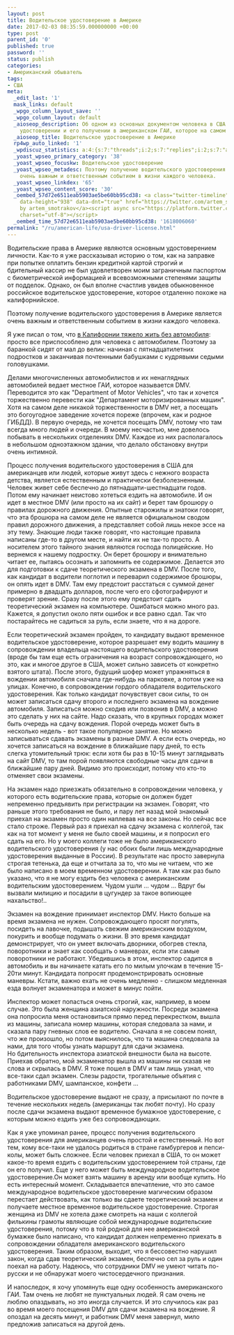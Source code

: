 ```yaml
---
layout: post
title: Водительское удостоверение в Америке
date: 2017-02-03 08:35:59.000000000 +00:00
type: post
parent_id: '0'
published: true
password: ''
status: publish
categories:
- Американский обыватель
tags:
- США
meta:
  _edit_last: '1'
  mask_links: default
  _wpgo_column_layout_save: ''
  _wpgo_column_layout: default
  _aioseop_description: Об одном из основных документом человека в США - водительском
    удостоверении и его получении в американском ГАИ, которое на самом деле DMV.
  _aioseop_title: Водительское удостоверение в Америке
  rp4wp_auto_linked: '1'
  _wpdiscuz_statistics: a:4:{s:7:"threads";i:2;s:7:"replies";i:2;s:7:"authors";i:2;s:14:"recent_authors";a:2:{i:0;O:8:"stdClass":3:{s:20:"comment_author_email";s:25:"artem.smotrakov@gmail.com";s:14:"comment_author";s:5:"artem";s:7:"user_id";s:1:"1";}i:1;O:8:"stdClass":3:{s:20:"comment_author_email";s:21:"irishdrakon@gmail.com";s:14:"comment_author";s:6:"Iren4k";s:7:"user_id";s:1:"0";}}}
  _yoast_wpseo_primary_category: '38'
  _yoast_wpseo_focuskw: Водительское удостоверение
  _yoast_wpseo_metadesc: Поэтому получение водительского удостоверения в Америке является
    очень важным и ответственным событием в жизни каждого человека.
  _yoast_wpseo_linkdex: '65'
  _yoast_wpseo_content_score: '30'
  _oembed_57d72e6511eab5903ae5be60bb95cd38: <a class="twitter-timeline" data-width="625"
    data-height="938" data-dnt="true" href="https://twitter.com/artem_smotrakov?ref_src=twsrc%5Etfw">Tweets
    by artem_smotrakov</a><script async src="https://platform.twitter.com/widgets.js"
    charset="utf-8"></script>
  _oembed_time_57d72e6511eab5903ae5be60bb95cd38: '1618006060'
permalink: "/ru/american-life/usa-driver-license.html"
---
```

Водительские права в Америке являются основным удостоверением личности. Как-то я уже рассказывал историю о том, как на заправке при попытке оплатить бензин кредитной картой строгий и бдительный&nbsp;кассир не был удовлетворен моим заграничным паспортом с биометрической информацией и всевозможными степенями защиты от подделок. Однако, он был вполне счастлив увидев обыкновенное российское водительское удостоверение, которое отдаленно&nbsp;похоже на калифорнийское.

Поэтому получение водительского удостоверения в Америке является очень важным и ответственным событием в жизни каждого человека.



Я уже писал о том, что [в Калифорнии тяжело жить без автомобиля](http://blog.gypsyengineer.com/american-life/car-in-usa.html): просто все приспособлено для человека с автомобилем. Поэтому за баранкой сидят от мал до велик: начиная с пятнадцатилетних подростков и заканчивая почтенными бабушками с кудрявыми седыми головушками.

Делами многочисленных автомобилистов и их ненаглядных автомобилей ведает местное ГАИ, которое называется DMV. Переводится это как "Department of Motor Vehicles", что так и хочется торжественно перевести как "Департамент моторизированных машин". Хотя на самом деле никакой торжественности в DMV нет, а посещать это богоугодное заведение хочется пореже (впрочем, как и родное ГИБДД). В первую очередь, не хочется посещать DMV, потому что там всегда много людей и очереди. В моему несчастью, мне довелось побывать в нескольких отделениях DMV. Каждое из них располагалось в небольшом одноэтажном здании, что делало обстановку внутри очень&nbsp;интимной.

Процесс получения водительского удостоверения в США для американцев или людей, которые живут здесь с нежного возраста детства, является естественным и практически безболезненным. Человек живет себе беспечно до пятнадцати-шестнадцати годов. Потом ему начинает неистово хотеться ездить на автомобиле. И он идет в местное DMV (или просто&nbsp;на их сайт) и берет там брошюру о правилах дорожного движения. Опытные старожилы и знатоки&nbsp;говорят, что эта брошюра на самом деле не является официальном сводом правил дорожного движения, а представляет собой лишь некое эссе на эту тему. Знающие люди также говорят, что настоящие правила написаны где-то в другом месте, и найти их не так-то просто. А носителем этого тайного знания являются господа полицейские. Но вернемся к нашему подростку. Он берет брошюру и внимательно читает ее, пытаясь осознать и запомнить ее содержимое. Делается это для подготовки к сдаче теоретического экзамена в DMV. После того, как кандидат в водители поглотил и переварил содержимое брошюры, он опять идет в DMV. Там ему предстоит расстаться с суммой денег примерно в&nbsp;двадцать долларов, после чего его сфотографируют и проверят зрение. Сразу после этого ему предстоит сдать теоретический экзамен на компьютере. Ошибаться можно много раз. Кажется, я допустил около пяти ошибок и все равно сдал. Так что постарайтесь не садиться за руль, если знаете, что я на дороге.

Если теоретический экзамен пройден, то кандидату выдают временное водительское удостоверение, которое разрешает ему&nbsp;водить машину в сопровождении владельца настоящего водительского удостоверения (вроде бы там еще есть ограничения на возраст сопровождающего, но это, как и многое другое в США, может сильно зависеть от конкретно взятого штата). После этого, будущий шофер может упражняться в вождении автомобиля сначала где-нибудь на парковке, а потом уже на улицах. Конечно, в сопровождении гордого обладателя водительского удостоверения. Как только кандидат почувствует свои силы, то он может записаться сдачу второго и последнего экзамена на вождение автомобиля. Записаться можно сходив или позвонив в DMV, а можно это сделать у них на сайте. Надо сказать, что в крупных городах может быть очередь на сдачу вождения. Порой очередь может быть в несколько недель - вот такое популярное занятие. Но можно записываться сдавать экзамены в разные DMV. А если есть очередь, но хочется записаться на вождение в ближайшие пару дней, то есть слегка&nbsp;утомительный трюк: если хотя бы раз в 10-15 минут&nbsp;заглядывать на сайт DMV, то там порой появляются свободные часы для сдачи в ближайшие пару дней. Видимо это происходит, потому что кто-то отменяет свои экзамены.

На экзамен надо приезжать обязательно в сопровождении человека, у которого есть водительские права, которые он должен будет непременно предъявить при регистрации на экзамен. Говорят, что раньше этого требования не было, и пару лет назад мой знакомый приехал на экзамен просто один наплевав на все законы. Но сейчас все стало строже. Первый раз я приехал на сдачу экзамена с коллегой, так как на тот момент у меня не было своей машины, и я попросил его сдать на его. Но у моего коллеги тоже не было американского водительского удостоверения (у нас обоих были лишь международные удостоверения выданные в России). В результате нас просто завернула строгая тетенька, да еще и отчитала за то, что мы не читаем, что же было написано в моем временном удостоверении. А там как раз было указано, что я не могу ездить без человека с американским водительским удостоверением. Чудом ушли ... чудом ... Вдруг бы вызвали милицию и посадили в цугундер за такое вопиющее нахальство!..

Экзамен на вождение принимает инспектор DMV. Никто больше на время экзамена не нужен. Сопровождающего&nbsp;просят погулять, посидеть на лавочке,&nbsp;подышать свежим американским воздухом, покурить и вообще подумать о жизни. В это время кандидат демонстрирует, что он умеет включать дворники, обогрев стекла, поворотники и знает как сообщать о маневрах, если эти самые поворотники не работают. Убедившись в этом, инспектор садится в автомобиль и вы начинаете катать его&nbsp;по милым улочкам в течение 15-20ти минут. Кандидата попросят продемонстрировать основные маневры. Кстати, важно ехать не очень медленно - слишком медленная езда волнует экзаменатора и может в минус пойти.

Инспектор может попасться очень строгий, как, например, в моем случае. Это была женщина азиатской наружности. Посреди экзамена она попросила меня остановиться прямо перед перекрестком, вышла из машины, записала номер машины, которая следовала за нами, и сказала пару гневных слов ее водителю. Сначала я не совсем&nbsp;понял, что же произошло, но потом выяснилось, что та машина следовала за нами, для того чтобы узнать маршрут для сдачи экзамена. Но&nbsp;бдительность инспектора азиатской внешности&nbsp;была на высоте. Приехав обратно, мой экзаменатор вышла из машины ни сказав не слова и скрылась в DMV. Я тоже пошел в DMV и там лишь&nbsp;узнал, что все-таки сдал экзамен. Слезы радости, трогательные объятия с работниками DMV, шампанское, конфети ...

Водительское удостоверение выдают не сразу, а присылают по почте в течение нескольких недель (американцы так любят почту). Но сразу после сдачи экзамена выдают временное бумажное удостоверение, с которым можно ездить уже без сопровождающих.

Как я уже упоминал&nbsp;ранее, процесс получения водительского удостоверения для американцев очень простой и естественный. Но вот тем, кому все-таки не удалось родиться в стране гамбургеров и пепси-колы, может быть сложнее. Если человек приехал в США, то он может какое-то время ездить с водительским удостоверением той страны, где он его получил. Еще у него может быть международное водительское удостоверение.Он может взять машину в аренду или вообще купить. Но есть интересный момент. Складывается впечатление, что это самое международное водительское удостоверение магическим образом перестает действовать, как только вы сдаете теоретический экзамен и получаете местное временное водительское удостоверение. Строгая женщина из DMV не хотела даже смотреть на наши с коллегой филькины грамоты являющие собой международные водительские удостоверения, потому что в той родной для нее американской бумажке было написано, что кандидат должен непременно&nbsp;приехать в сопровождении обладателя американского водительского удостоверения. Таким образом, выходит, что я бессовестно нарушил закон, когда сдав теоретический экзамен, беспечно сел за руль и один поехал на работу. Надеюсь, что сотрудники DMV не умеют читать по-русски и не обнаружат моего чистосердечного признания.

И напоследок, я хочу упомянуть еще одну особенность американского ГАИ. Там очень не любят не пунктуальных людей. Я сам очень не люблю опаздывать, но это иногда случается. И это случилось как раз во время моего посещения DMV для сдачи экзамена на вождение. Я опоздал на десять минут, и работник DMV меня завернул, мило предложив записаться на другой день.

